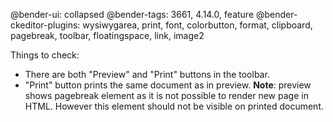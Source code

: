 @bender-ui: collapsed
@bender-tags: 3661, 4.14.0, feature
@bender-ckeditor-plugins: wysiwygarea, print, font, colorbutton, format, clipboard, pagebreak, toolbar, floatingspace, link, image2

Things to check:

* There are both "Preview" and "Print" buttons in the toolbar.
* "Print" button prints the same document as in preview. **Note**: preview shows pagebreak element as it is not possible to render new page in HTML. However this element should not be visible on printed document.
